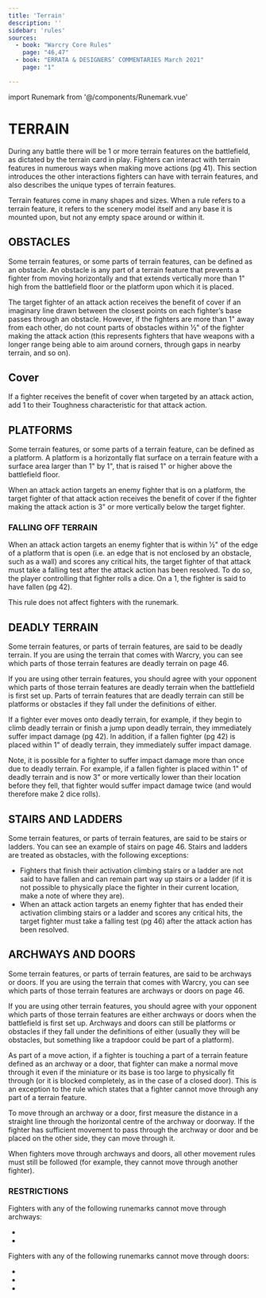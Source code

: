 ```yaml
---
title: 'Terrain'
description: ''
sidebar: 'rules'
sources:
  - book: "Warcry Core Rules"
    page: "46,47"
  - book: "ERRATA & DESIGNERS’ COMMENTARIES March 2021"
    page: "1"

---
```

import Runemark from '@/components/Runemark.vue'

# TERRAIN

During any battle there will be 1 or more terrain features on the battlefield, as dictated by the terrain card in play. Fighters can interact with terrain features in numerous ways when making move actions (pg 41). This section introduces the other interactions fighters can have with terrain features, and also describes the unique types of terrain features. 

Terrain features come in many shapes and sizes. When a rule refers to a terrain feature, it refers to the scenery model itself and any base it is mounted upon, but not any empty space around or within it. 

## OBSTACLES 

Some terrain features, or some parts of terrain features, can be defined as an obstacle. An obstacle is any part of a terrain feature that prevents a fighter from moving horizontally and that extends vertically more than 1"  high from the battlefield floor or the platform upon which it is placed. 

The target fighter of an attack action receives the benefit of cover if an imaginary line drawn between the closest points on each fighter’s base passes through an obstacle. However, if the fighters are more than 1" away from each other, do not count parts of obstacles within 1⁄2" of the fighter making the attack action (this represents fighters that have weapons with a longer range being able to aim around corners, through gaps in nearby terrain, and so on).

## Cover 

If a fighter receives the benefit of cover when targeted by an attack action, add 1 to their Toughness characteristic for that attack action. 

## PLATFORMS 

Some terrain features, or some parts of a terrain feature, can be defined as a platform. A platform is a horizontally flat surface on a terrain feature with a surface area larger than 1" by 1", that is raised 1" or higher above the battlefield floor. 

When an attack action targets an enemy fighter that is on a platform, the target fighter of that attack action receives the benefit of cover if the fighter making the attack action is 3" or more vertically below the target fighter. 

### FALLING OFF TERRAIN 

When an attack action targets an enemy fighter that is within 1⁄2" of the edge of a platform that is open (i.e. an edge that is not enclosed by an obstacle, such as a wall) and scores any critical hits, the target fighter of that attack must take a falling test after the attack action has been resolved. To do so, the player controlling that fighter rolls a dice. On a 1, the fighter is said to have fallen (pg 42). 

This rule does not affect fighters with the <Runemark mark="Fly" /> runemark. 

## DEADLY TERRAIN 

Some terrain features, or parts of terrain features, are said to be deadly terrain. If you are using the terrain that comes with Warcry, you can see which parts of those terrain features are deadly terrain on page 46. 

If you are using other terrain features, you should agree with your opponent which parts of those terrain features are deadly terrain when the battlefield is first set up. Parts of terrain features that are deadly terrain can still be platforms or obstacles if they fall under the definitions of either. 

If a fighter ever moves onto deadly terrain, for example, if they begin to climb deadly terrain or finish a jump upon deadly terrain, they immediately suffer impact damage (pg 42). In addition, if a fallen fighter (pg 42) is placed within 1" of deadly terrain, they immediately suffer impact damage. 

Note, it is possible for a fighter to suffer impact damage more than once due to deadly terrain. For example, if a fallen fighter is placed within 1" of deadly terrain and is now 3" or more vertically lower than their location before they fell, that fighter would suffer impact damage twice (and would therefore make 2 dice rolls). 

## STAIRS AND LADDERS 

Some terrain features, or parts of terrain features, are said to be stairs or ladders. You can see an example of stairs on page 46. Stairs and ladders are treated as obstacles, with the following exceptions: 

- Fighters that finish their activation climbing stairs or a ladder are not said to have fallen and can remain part way up stairs or a ladder (if it is not possible to physically place the fighter in their current location, make a note of where they are).  
- When an attack action targets an enemy fighter that has ended their activation climbing stairs or a ladder and scores any critical hits, the target fighter must take a falling test (pg 46) after the attack action has been resolved.  

## ARCHWAYS AND DOORS 

Some terrain features, or parts of terrain features, are said to be archways or doors. If you are using the terrain that comes with Warcry, you can see which parts of those terrain features are archways or doors on page 46. 

If you are using other terrain features, you should agree with your opponent which parts of those terrain features are either archways or doors when the battlefield is first set up. Archways and doors can still be platforms or obstacles if they fall under the definitions of either (usually they will be obstacles, but something like a trapdoor could be part of a platform). 

As part of a move action, if a fighter is touching a part of a terrain feature defined as an archway or a door, that fighter can make a normal move through it even if the miniature or its base is too large to physically fit through (or it is blocked completely, as in the case of a closed door). This is an exception to the rule which states that a fighter cannot move through any part of a terrain feature. 

To move through an archway or a door, first measure the distance in a straight line through the horizontal centre of the archway or doorway. If the fighter has sufficient movement to pass through the archway or door and be placed on the other side, they can move through it. 

When fighters move through archways and doors, all other movement rules must still be followed (for example, they cannot move through another fighter). 

### RESTRICTIONS 

Fighters with any of the following runemarks cannot move through archways: 

- <Runemark mark="Gargantuan" />
- <Runemark mark="Mount" /> 

Fighters with any of the following runemarks cannot move through doors: 

- <Runemark mark="Gargantuan" />
- <Runemark mark="Mount" />
- <Runemark mark="Beast" /> 
